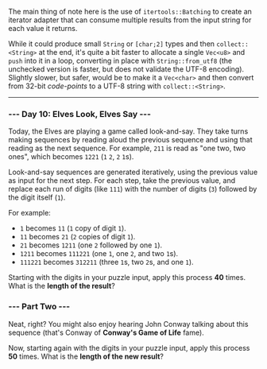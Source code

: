 The main thing of note here is the use of `itertools::Batching` to create an
iterator adapter that can consume multiple results from the input string for
each value it returns.

While it could produce small `String` or `[char;2]` types and then
`collect::<String>` at the end, it's quite a bit faster to allocate a single
`Vec<u8>` and `push` into it in a loop, converting in place with
`String::from_utf8` (the unchecked version is faster, but does not validate the
UTF-8 encoding). Slightly slower, but safer, would be to make it a `Vec<char>`
and then convert from 32-bit *code-points* to a UTF-8 string with
`collect::<String>`.

---

### --- Day 10: Elves Look, Elves Say ---

Today, the Elves are playing a game called look-and-say. They take turns making
sequences by reading aloud the previous sequence and using that reading as the
next sequence. For example, `211` is read as "one two, two ones", which becomes
`1221` (`1` `2`, `2` `1`s).

Look-and-say sequences are generated iteratively, using the previous value as
input for the next step. For each step, take the previous value, and replace
each run of digits (like `111`) with the number of digits (`3`) followed by the
digit itself (`1`).

For example:

- `1` becomes `11` (`1` copy of digit `1`).
- `11` becomes `21` (`2` copies of digit `1`).
- `21` becomes `1211` (one `2` followed by one `1`).
- `1211` becomes `111221` (one `1`, one `2`, and two `1`s).
- `111221` becomes `312211` (three `1`s, two `2`s, and one `1`).

Starting with the digits in your puzzle input, apply this process **40** times.
What is the **length of the result**?

### --- Part Two ---

Neat, right? You might also enjoy hearing John Conway talking about this
sequence (that's Conway of **Conway's Game of Life** fame).

Now, starting again with the digits in your puzzle input, apply this process
**50** times. What is the **length of the new result**?
